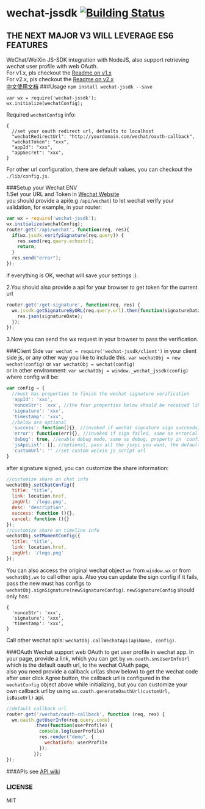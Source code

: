 # wechat-jssdk [![Building Status](https://travis-ci.org/JasonBoy/wechat-jssdk.svg?branch=master)](https://travis-ci.org/JasonBoy/wechat-jssdk)

## THE NEXT MAJOR V3 WILL LEVERAGE ES6 FEATURES

WeChat/WeiXin JS-SDK integration with NodeJS, also support retrieving wechat user profile with web OAuth.  
For v1.x, pls checkout the [Readme on v1.x](https://github.com/JasonBoy/wechat-jssdk/tree/1.x)  
For v2.x, pls checkout the [Readme on v2.x](https://github.com/JasonBoy/wechat-jssdk/tree/2.x)  
[中文使用文档](https://github.com/JasonBoy/wechat-jssdk/wiki/%E4%B8%AD%E6%96%87%E4%BD%BF%E7%94%A8%E6%96%87%E6%A1%A3)
###Usage
`npm install wechat-jssdk --save`  
```
var wx = require('wechat-jssdk');
wx.initialize(wechatConfig);
```

Required `wechatConfig` info:  
```
{
  //set your oauth redirect url, defaults to localhost
  "wechatRedirectUrl": "http://yourdomain.com/wechat/oauth-callback",
  "wechatToken": "xxx",
  "appId": "xxx",
  "appSecret": "xxx",
}
```

For other url configuration, there are default values, you can checkout the `./lib/config.js`.
  
###Setup your Wechat ENV  
1.Set your URL and Token in [Wechat Website](https://mp.weixin.qq.com)  
  you should provide a api(e.g `/api/wechat`) to let wechat verify your validation, 
  for example, in your router: 
  ```javascript
  var wx = require('wechat-jssdk');
  wx.initialize(wechatConfig);
  router.get('/api/wechat', function(req, res){
    if(wx.jssdk.verifySignature(req.query)) {
      res.send(req.query.echostr);
      return;
    }
    res.send("error");
  });
  ```
  if everything is OK, wechat will save your settings :).

2.You should also provide a api for your browser to get token for the current url  
  ```javascript
  router.get('/get-signature', function(req, res) {
    wx.jssdk.getSignatureByURL(req.query.url).then(function(signatureData) {
      res.json(signatureDate);
    });  
  });
  ```
3.Now you can send the wx request in your browser to pass the verification.


###Client Side
`var wechat = require('wechat-jssdk/client')` in your client side js, or any other way you like to include this.
`var wechatObj = new wechat(config)` or `var wechatObj = wechat(config)`  
or in other environment: `var wechatObj = window._wechat_jssdk(config)`  
where config will be: 

```javascript
var config = {
  //must has properties to finish the wechat signature verification
  'appId': 'xxx',
  'nonceStr': 'xxx', //the four properties below should be received like api '/get-signature' above
  'signature': 'xxx',
  'timestamp': 'xxx',
  //below are optional
  'success': function(){}, //invoked if wechat signature sign succeeds, same as successCallback
  'error': function(err){}, //invoked if sign failed, same as errorCallback
  'debug': true, //enable debug mode, same as debug, property in `config` object has higher priority
  'jsApiList': [], //optional, pass all the jsapi you want, the default will be ['onMenuShareTimeline', 'onMenuShareAppMessage']
  'customUrl': '' //set custom weixin js script url
}
```
after signature signed, you can customize the share information:  
```javascript
//customize share on chat info
wechatObj.setChatConfig({
  title: 'title',
  link: location.href,
  imgUrl: '/logo.png',
  desc: 'description',
  success: function (){},
  cancel: function (){}
});
//customize share on timeline info
wechatObj.setMomentConfig({
  title: 'title',
  link: location.href,
  imgUrl: '/logo.png'
});
```
You can also access the original wechat object `wx` from `window.wx` or from `wechatObj.wx` to call other apis.
Also you can update the sign config if it fails, pass the new must has configs to `wechatObj.signSignature(newSignatureConfig)`.
`newSignatureConfig` should only has:
```
{
  'nonceStr': 'xxx',
  'signature': 'xxx',
  'timestamp': 'xxx',
}
```

Call other wechat apis: `wechatObj.callWechatApi(apiName, config)`.


###OAuth
Wechat support web OAuth to get user profile in wechat app.
In your page, provide a link, which you can get by `wx.oauth.snsUserInfoUrl` which is the default oauth url, to the wechat OAuth page,  
also you need provide a callback url(as show below) to get the wechat code after user click Agree button, the callback url is configured in the `wechatConfig` object above while initializing, but you can customize your own callback url by using `wx.oauth.generateOauthUrl(customUrl, isBaseUrl)` api.
```javascript
//default callback url
router.get('/wechat/oauth-callback', function (req, res) {
  wx.oauth.getUserInfo(req.query.code)
          .then(function(userProfile) {
            console.log(userProfile)
            res.render("demo", {
              wechatInfo: userProfile
            });
          });
});
```

###APIs
see [API wiki](https://github.com/JasonBoy/wechat-jssdk/wiki/API)

### LICENSE

MIT
